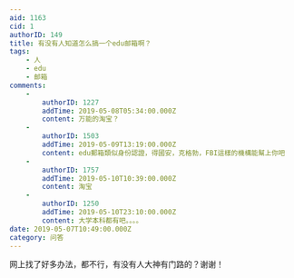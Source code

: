 ```yaml
---
aid: 1163
cid: 1
authorID: 149
title: 有没有人知道怎么搞一个edu邮箱啊？
tags:
    - 人
    - edu
    - 邮箱
comments:
    -
        authorID: 1227
        addTime: 2019-05-08T05:34:00.000Z
        content: 万能的淘宝？
    -
        authorID: 1503
        addTime: 2019-05-09T13:19:00.000Z
        content: edu郵箱類似身份認證，得國安，克格勃，FBI這樣的機構能幫上你吧
    -
        authorID: 1757
        addTime: 2019-05-10T10:39:00.000Z
        content: 淘宝
    -
        authorID: 1250
        addTime: 2019-05-10T23:10:00.000Z
        content: 大学本科都有吧。。。。
date: 2019-05-07T10:49:00.000Z
category: 问答
---
```


网上找了好多办法，都不行，有没有人大神有门路的？谢谢！
